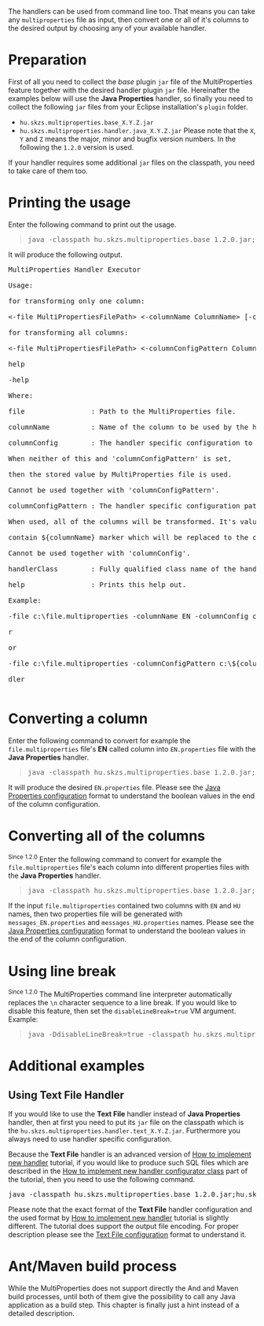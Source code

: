 The handlers can be used from command line too. That means you can take any `multiproperties` file as input, then convert one or all of it's columns to the desired output by choosing any of your available handler.

# Preparation #
First of all you need to collect the _base_ plugin `jar` file of the MultiProperties feature together with the desired handler plugin `jar` file. Hereinafter the examples below will use the **Java Properties** handler, so finally you need to collect the following `jar` files from your Eclipse installation's `plugin` folder.
  * `hu.skzs.multiproperties.base_X.Y.Z.jar`
  * `hu.skzs.multiproperties.handler.java_X.Y.Z.jar`
Please note that the `X`, `Y` and `Z` means the major, minor and bugfix version numbers.  In the following the `1.2.0` version is used.

If your handler requires some additional `jar` files on the classpath, you need to take care of them too.

# Printing the usage #
Enter the following command to print out the usage.
> <pre>java -classpath hu.skzs.multiproperties.base_1.2.0.jar;hu.skzs.multiproperties.handler.java_1.2.0.jar hu.skzs.multiproperties.base.HandlerExecutor</pre>
It will produce the following output.
<pre>
MultiProperties Handler Executor<br>
Usage:<br>
for transforming only one column:<br>
<-file MultiPropertiesFilePath> <-columnName ColumnName> [-columnConfig ColumnConfig] <-handlerClass HandlerClass><br>
for transforming all columns:<br>
<-file MultiPropertiesFilePath> <-columnConfigPattern ColumnConfigPattern> <-handlerClass HandlerClass><br>
help<br>
-help<br>
Where:<br>
file                : Path to the MultiProperties file.<br>
columnName          : Name of the column to be used by the handler.<br>
columnConfig        : The handler specific configuration to be used.<br>
When neither of this and 'columnConfigPattern' is set,<br>
then the stored value by MultiProperties file is used.<br>
Cannot be used together with 'columnConfigPattern'.<br>
columnConfigPattern : The handler specific configuration pattern to be used.<br>
When used, all of the columns will be transformed. It's value can<br>
contain ${columnName} marker which will be replaced to the current column.<br>
Cannot be used together with 'columnConfig'.<br>
handlerClass        : Fully qualified class name of the handler.<br>
help                : Prints this help out.<br>
Example:<br>
-file c:\file.multiproperties -columnName EN -columnConfig c:\EN.properties|true|true|true -handlerClass hu.skzs.multiproperties.handler.java.JavaHandle<br>
r<br>
or<br>
-file c:\file.multiproperties -columnConfigPattern c:\${columnName}.properties|true|true|true -handlerClass hu.skzs.multiproperties.handler.java.JavaHan<br>
dler<br>
</pre>

# Converting a column #
Enter the following command to convert for example the `file.multiproperties` file's **EN** called column into `EN.properties` file with the **Java Properties** handler.
> <pre>java -classpath hu.skzs.multiproperties.base_1.2.0.jar;hu.skzs.multiproperties.handler.java_1.2.0.jar hu.skzs.multiproperties.base.HandlerExecutor -file file.multiproperties -columnName EN -columnConfig "EN.properties|true|true|true|false" -handlerClass hu.skzs.multiproperties.handler.java.JavaHandler</pre>
It will produce the desired `EN.properties` file. Please see the [Java Properties configuration](PropertiesHandler#Configuration_format.md) format to understand the boolean values in the end of the column configuration.

# Converting all of the columns #
<sup>Since 1.2.0</sup>
Enter the following command to convert for example the `file.multiproperties` file's each column into different properties files with the **Java Properties** handler.
> <pre>java -classpath hu.skzs.multiproperties.base_1.2.0.jar;hu.skzs.multiproperties.handler.java_1.2.0.jar hu.skzs.multiproperties.base.HandlerExecutor -file file.multiproperties -columnConfigPattern "messages_${columnName}.properties|true|true|true|false" -handlerClass hu.skzs.multiproperties.handler.java.JavaHandler</pre>
If the input `file.multiproperties` contained two columns with `EN` and `HU` names, then two properties file will be generated with `messages_EN.properties` and `messages_HU.properties` names. Please see the [Java Properties configuration](PropertiesHandler#Configuration_format.md) format to understand the boolean values in the end of the column configuration.

# Using line break #
<sup>Since 1.2.0</sup>
The MultiProperties command line interpreter automatically replaces the `\n` character sequence to a line break. If you would like to disable this feature, then set the `disableLineBreak=true` VM argument. Example:
> <pre>java -DdisableLineBreak=true -classpath hu.skzs.multiproperties.base_1.2.0.jar; ...</pre>

# Additional examples #
## Using Text File Handler ##
If you would like to use the **Text File** handler instead of **Java Properties** handler, then at first you need to put its `jar` file on the classpath which is the `hu.skzs.multiproperties.handler.text_X.Y.Z.jar`. Furthermore you always need to use handler specific configuration.

Because the **Text File** handler is an advanced version of [How to implement new handler](ImplementingNewHandlerTutorial.md) tutorial, if you would like to produce such SQL files which are described in the [How to implement new handler configurator class](ImplementingNewHandlerConfiguratorClass.md) part of the tutorial, then you need to use the following command.

<pre>java -classpath hu.skzs.multiproperties.base_1.2.0.jar;hu.skzs.multiproperties.handler.text_1.2.0.jar hu.skzs.multiproperties.base.HandlerExecutor -file file.multiproperties -columnConfigPattern "${columnName}.sql/#/UTF-8/#/${description}\n/#/${key} - ${value}\n/#/${value}\n/#/\n/#//#/ETX" -handlerClass hu.skzs.multiproperties.handler.text.TextHandler</pre>

Please note that the exact format of the **Text File** handler configuration and the used format by [How to implement new handler](ImplementingNewHandlerTutorial.md) tutorial is slightly different. The tutorial does support the output file encoding. For proper description please see the [Text File configuration](TextFileHandler#Configuration_format.md) format to understand it.

# Ant/Maven build process #
While the MultiProperties does not support directly the And and Maven build processes, until both of them give the possibility to call any Java application as a build step. This chapter is finally just a hint instead of a detailed description.